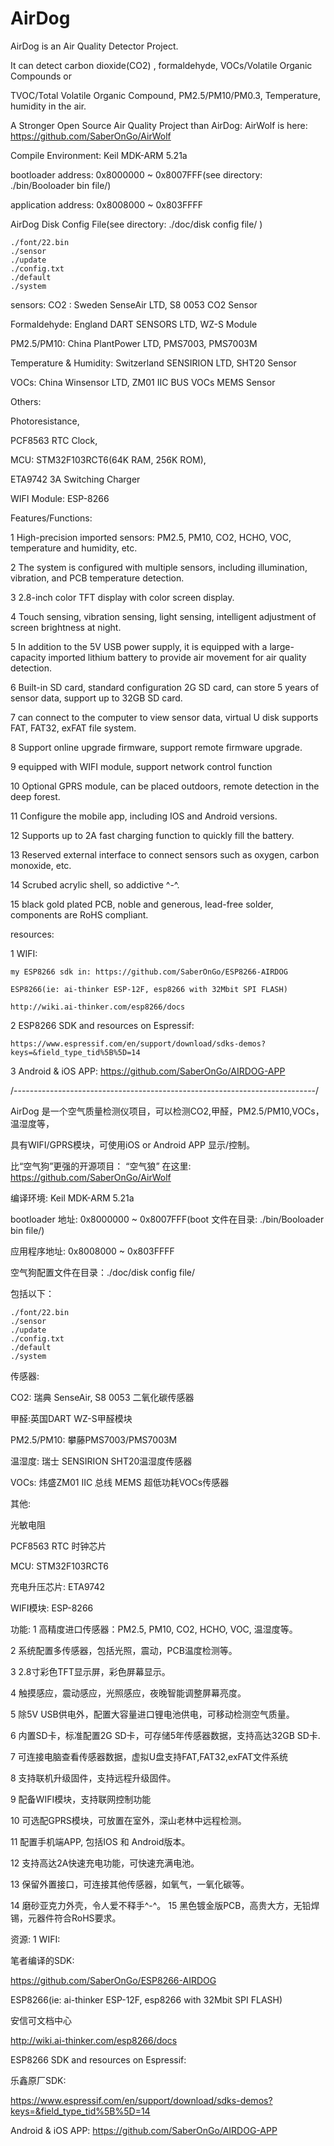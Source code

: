 # AirDog

AirDog is an Air Quality Detector Project.

It can detect carbon dioxide(CO2) , formaldehyde, VOCs/Volatile Organic Compounds or 

TVOC/Total Volatile Organic Compound, PM2.5/PM10/PM0.3, Temperature, humidity in the air.


A Stronger Open Source Air Quality Project than AirDog: AirWolf is here: https://github.com/SaberOnGo/AirWolf


Compile Environment:   Keil MDK-ARM 5.21a

bootloader address:    0x8000000 ~  0x8007FFF(see directory: ./bin/Booloader bin file/)

application address:   0x8008000 ~  0x803FFFF



AirDog Disk Config File(see directory: ./doc/disk config file/ )

	./font/22.bin
	./sensor
	./update
	./config.txt
	./default
	./system



sensors: 
CO2  :  Sweden SenseAir LTD, S8 0053 CO2 Sensor

Formaldehyde: England DART SENSORS LTD, WZ-S Module

PM2.5/PM10:  China PlantPower LTD, PMS7003, PMS7003M

Temperature & Humidity: Switzerland SENSIRION LTD, SHT20 Sensor

VOCs: China Winsensor LTD, ZM01 IIC BUS VOCs MEMS Sensor


Others:

Photoresistance,  

PCF8563 RTC Clock, 

MCU: STM32F103RCT6(64K RAM, 256K ROM), 

ETA9742 3A Switching Charger

WIFI Module: ESP-8266


Features/Functions:

1    High-precision imported sensors: PM2.5, PM10, CO2, HCHO, VOC, temperature and humidity, etc.

2    The system is configured with multiple sensors, including illumination, vibration, and PCB temperature detection.

3    2.8-inch color TFT display with color screen display.

4    Touch sensing, vibration sensing, light sensing, intelligent adjustment of screen brightness at night.

5    In addition to the 5V USB power supply, it is equipped with a large-capacity imported lithium battery to provide air movement for air quality detection.

6    Built-in SD card, standard configuration 2G SD card, can store 5 years of sensor data, support up to 32GB SD card.

7    can connect to the computer to view sensor data, virtual U disk supports FAT, FAT32, exFAT file system.

8    Support online upgrade firmware, support remote firmware upgrade.

9    equipped with WIFI module, support network control function

10   Optional GPRS module, can be placed outdoors, remote detection in the deep forest.

11   Configure the mobile app, including IOS and Android versions.

12   Supports up to 2A fast charging function to quickly fill the battery.

13   Reserved external interface to connect sensors such as oxygen, carbon monoxide, etc.

14   Scrubed acrylic shell, so addictive ^-^.

15   black gold plated PCB, noble and generous, lead-free solder, components are RoHS compliant.


resources:

1 WIFI: 

	my ESP8266 sdk in: https://github.com/SaberOnGo/ESP8266-AIRDOG

	ESP8266(ie: ai-thinker ESP-12F, esp8266 with 32Mbit SPI FLASH)

	http://wiki.ai-thinker.com/esp8266/docs

2 ESP8266 SDK and resources on Espressif:

	https://www.espressif.com/en/support/download/sdks-demos?keys=&field_type_tid%5B%5D=14


3 Android & iOS APP:
	https://github.com/SaberOnGo/AIRDOG-APP




/---------------------------------------------------------------------------/

AirDog 是一个空气质量检测仪项目，可以检测CO2,甲醛，PM2.5/PM10,VOCs，温湿度等，

具有WIFI/GPRS模块，可使用iOS or Android APP 显示/控制。


比“空气狗”更强的开源项目： “空气狼” 在这里: https://github.com/SaberOnGo/AirWolf



编译环境:   Keil MDK-ARM 5.21a

bootloader 地址:    0x8000000 ~  0x8007FFF(boot 文件在目录: ./bin/Booloader bin file/)

应用程序地址:        0x8008000 ~  0x803FFFF



空气狗配置文件在目录：./doc/disk config file/ 

包括以下：

	./font/22.bin
	./sensor
	./update
	./config.txt
	./default
	./system


	
传感器:

CO2: 瑞典 SenseAir, S8 0053 二氧化碳传感器

甲醛:英国DART WZ-S甲醛模块

PM2.5/PM10: 攀藤PMS7003/PMS7003M

温湿度: 瑞士 SENSIRION SHT20温湿度传感器

VOCs: 炜盛ZM01 IIC 总线 MEMS 超低功耗VOCs传感器


其他:

光敏电阻

PCF8563 RTC 时钟芯片

MCU: STM32F103RCT6

充电升压芯片: ETA9742

WIFI模块: ESP-8266

功能:
1     高精度进口传感器：PM2.5, PM10, CO2, HCHO, VOC, 温湿度等。

2     系统配置多传感器，包括光照，震动，PCB温度检测等。

3     2.8寸彩色TFT显示屏，彩色屏幕显示。

4     触摸感应，震动感应，光照感应，夜晚智能调整屏幕亮度。

5     除5V USB供电外，配置大容量进口锂电池供电，可移动检测空气质量。

6     内置SD卡，标准配置2G SD卡，可存储5年传感器数据，支持高达32GB SD卡.

7     可连接电脑查看传感器数据，虚拟U盘支持FAT,FAT32,exFAT文件系统

8     支持联机升级固件，支持远程升级固件。

9     配备WIFI模块，支持联网控制功能

10    可选配GPRS模块，可放置在室外，深山老林中远程检测。

11    配置手机端APP, 包括IOS 和 Android版本。

12    支持高达2A快速充电功能，可快速充满电池。

13    保留外置接口，可连接其他传感器，如氧气，一氧化碳等。

14    磨砂亚克力外壳，令人爱不释手^-^。
15    黑色镀金版PCB，高贵大方，无铅焊锡，元器件符合RoHS要求。


资源:
1 WIFI: 

笔者编译的SDK: 

https://github.com/SaberOnGo/ESP8266-AIRDOG



ESP8266(ie: ai-thinker ESP-12F, esp8266 with 32Mbit SPI FLASH)

安信可文档中心

http://wiki.ai-thinker.com/esp8266/docs


ESP8266 SDK and resources on Espressif:

乐鑫原厂SDK:

https://www.espressif.com/en/support/download/sdks-demos?keys=&field_type_tid%5B%5D=14


Android & iOS APP:
      https://github.com/SaberOnGo/AIRDOG-APP


